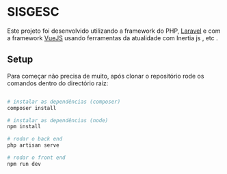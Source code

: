 # SISGESC

Este projeto foi desenvolvido utilizando a framework do PHP, [Laravel](https://laravel.com/) e  com a framework [VueJS](https://vuejs.org/) usando ferramentas da atualidade com Inertia js , etc .

## Setup

Para começar não precisa de muito, após clonar o repositório rode os comandos dentro do directório raiz:

```bash

# instalar as dependências (composer)
composer install

# instalar as dependências (node)
npm install

# rodar o back end 
php artisan serve

# rodar o front end 
npm run dev 

```